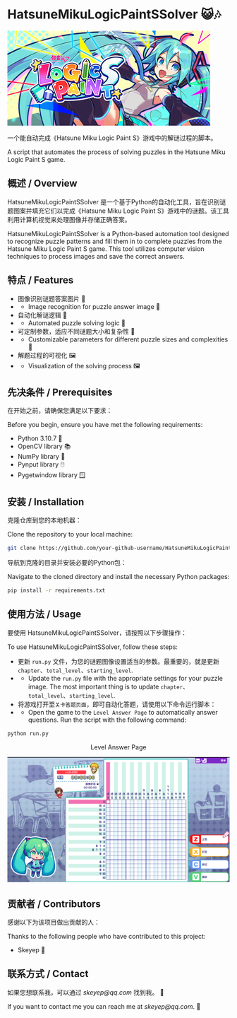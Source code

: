 # HatsuneMikuLogicPaintSSolver 😺🎶

![Header](https://github.com/skeyep/HatsuneMikuLogicPaintSSolver/blob/main/pic/header.jpg)

一个能自动完成《Hatsune Miku Logic Paint S》游戏中的解谜过程的脚本。

A script that automates the process of solving puzzles in the Hatsune Miku Logic Paint S game.

## 概述 / Overview

HatsuneMikuLogicPaintSSolver 是一个基于Python的自动化工具，旨在识别谜题图案并填充它们以完成《Hatsune Miku Logic Paint S》游戏中的谜题。该工具利用计算机视觉来处理图像并存储正确答案。

HatsuneMikuLogicPaintSSolver is a Python-based automation tool designed to recognize puzzle patterns and fill them in to complete puzzles from the Hatsune Miku Logic Paint S game. This tool utilizes computer vision techniques to process images and save the correct answers.

## 特点 / Features

- 图像识别谜题答案图片 📸
- - Image recognition for puzzle answer image 📸
- 自动化解谜逻辑 🧠
- - Automated puzzle solving logic 🧠
- 可定制参数，适应不同谜题大小和复杂性 🔧
- - Customizable parameters for different puzzle sizes and complexities 🔧
- 解题过程的可视化 🖼️
- - Visualization of the solving process 🖼️

## 先决条件 / Prerequisites

在开始之前，请确保您满足以下要求： 

Before you begin, ensure you have met the following requirements:

- Python 3.10.7 🐍
- OpenCV library 📚
- NumPy library 🔢
- Pynput library 🖱️
- Pygetwindow library 🪟

## 安装 / Installation

克隆仓库到您的本地机器：

Clone the repository to your local machine:

```bash
git clone https://github.com/your-github-username/HatsuneMikuLogicPaintSSolver.git
```

导航到克隆的目录并安装必要的Python包：

Navigate to the cloned directory and install the necessary Python packages:

```bash
pip install -r requirements.txt
```

## 使用方法 / Usage

要使用 HatsuneMikuLogicPaintSSolver，请按照以下步骤操作：

To use HatsuneMikuLogicPaintSSolver, follow these steps:

- 更新 `run.py` 文件，为您的谜题图像设置适当的参数。最重要的，就是更新`chapter`、`total_level`、`starting_level`.
- - Update the `run.py` file with the appropriate settings for your puzzle image. The most important thing is to update `chapter`、`total_level`、`starting_level`.
- 将游戏打开至`关卡答题页面`，即可自动化答题，请使用以下命令运行脚本：
- - Open the game to the `Level Answer Page` to automatically answer questions. Run the script with the following command:

```bash
python run.py
```
<div align="center">Level Answer Page</div>

![Level Answer Page](https://github.com/skeyep/HatsuneMikuLogicPaintSSolver/blob/main/pic/answer%20page.png)

## 贡献者 / Contributors

感谢以下为该项目做出贡献的人：

Thanks to the following people who have contributed to this project:

- Skeyep 🌟

## 联系方式 / Contact

如果您想联系我，可以通过 _skeyep@qq.com_ 找到我。 📧

If you want to contact me you can reach me at _skeyep@qq.com_. 📧